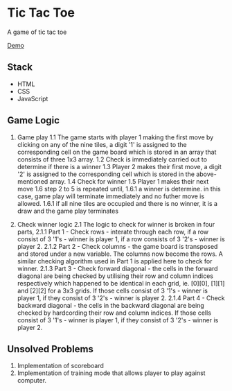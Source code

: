 # Tic Tac Toe
A game of tic tac toe

[Demo](https://https://tkeeching.github.io/project1/)

## Stack
- HTML
- CSS
- JavaScript

## Game Logic
1. Game play
  1.1 The game starts with player 1 making the first move by clicking on any of the nine tiles, a digit '1' is assigned to the corresponding cell on the game board which is stored in an array that consists of three 1x3 array.
  1.2 Check is immediately carried out to determine if there is a winner
  1.3 Player 2 makes their first move, a digit '2' is assigned to the corresponding cell which is stored in the above-mentioned array. 
  1.4 Check for winner
  1.5 Player 1 makes their next move
  1.6 step 2 to 5 is repeated until,
    1.6.1 a winner is determine. in this case, game play will terminate immediately and no futher move is allowed.
    1.6.1 if all nine tiles are occupied and there is no winner, it is a draw and the game play terminates

2. Check winner logic
  2.1 The logic to check for winner is broken in four parts,
    2.1.1 Part 1 - Check rows - interate through each row, if a row consist of 3 '1's - winner is player 1, if a row consists of 3 '2's - winner is player 2.
    2.1.2 Part 2 - Check columns - the game board is transposed and stored under a new variable. The columns now become the rows. A similar checking algorithm used in Part 1 is applied here to check for winner.
    2.1.3 Part 3 - Check forward diagonal - the cells in the forward diagonal are being checked by utilising their row and column indices respectively which happened to be identical in each grid, ie. [0][0], [1][1] and [2][2] for a 3x3 grids. If those cells consist of 3 '1's - winner is player 1, if they consist of 3 '2's - winner is player 2.
    2.1.4 Part 4 - Check backward diagonal - the cells in the backward diagonal are being checked by hardcording their row and column indices. If those cells consist of 3 '1's - winner is player 1, if they consist of 3 '2's - winner is player 2.


## Unsolved Problems
1. Implementation of scoreboard
2. Implementation of training mode that allows player to play against computer.

